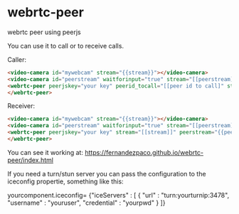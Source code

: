 # webrtc-peer
webrtc peer using peerjs

You can use it to call or to receive calls.

Caller:
```html
<video-camera id="mywebcam" stream="{{stream}}"></video-camera>
<video-camera id="peerstream" waitforinput="true" stream="[[peerstream]]"></video-camera>
<webrtc-peer peerjskey="your key" peerid_tocall="[[peer id to call]" stream="[[stream]]" peerstream="{{peerstream}}">
</webrtc-peer>
```
Receiver:
```html
<video-camera id="mywebcam" stream="{{stream}}"></video-camera>
<video-camera id="peerstream" waitforinput="true" stream="[[peerstream]]"></video-camera>
<webrtc-peer peerjskey="your key" stream="[[stream]]" peerstream="{{peerstream}}">
</webrtc-peer>
```

You can see it working at: https://fernandezpaco.github.io/webrtc-peer/index.html

If you need a turn/stun server you can pass the configuration to the iceconfig propertie, something like this:


 yourcomponent.iceconfig= {"iceServers" : [ {
        "url" : "turn:yourturnip:3478",
        "username" : "youruser",
        "credential" : "yourpwd"
    } ]}
